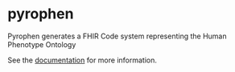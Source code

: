 # pyrophen
Pyrophen generates a FHIR Code system representing the Human Phenotype Ontology

See the [documentation](https://pyrophen.readthedocs.io/en/latest/) for more information.